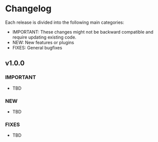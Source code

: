 # Changelog

Each release is divided into the following main categories:

- IMPORTANT: These changes might not be backward compatible and require updating existing code.
- NEW: New features or plugins
- FIXES: General bugfixes

## v1.0.0

### IMPORTANT

- TBD

### NEW

- TBD

### FIXES

- TBD
